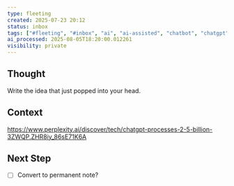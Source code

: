 ```yaml
---
type: fleeting
created: 2025-07-23 20:12
status: inbox
tags: ["#fleeting", "#inbox", "ai", "ai-assisted", "chatbot", "chatgpt", "context-aware", "idea-generation"]
ai_processed: 2025-08-05T18:20:00.012261
visibility: private
---
```

<!--
NOTE: This file uses a static date for validation. For new notes, use:
created: 2025-07-23 20:12
-->

## Thought  
Write the idea that just popped into your head.

## Context  
https://www.perplexity.ai/discover/tech/chatgpt-processes-2-5-billion-3ZWQP.ZHR8iy_86sE71K6A

## Next Step  
- [ ] Convert to permanent note?
